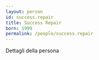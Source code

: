 ```yaml
---
layout: person
id: success.repair
title: Success Repair
born: 1999
permalink: /people/success.repair
---
```


Dettagli della persona 
